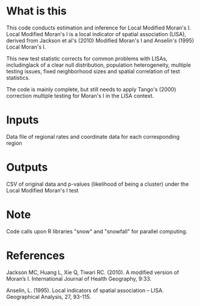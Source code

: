 # What is this
This code conducts estimation and inference for Local Modified Moran's I. Local Modified Moran's I is a local indicator of spatial association (LISA), derived from Jackson et al's (2010) Modified Moran's I and Anselin's (1995) Local Moran's I.

This new test statistic corrects for common problems with LISAs, includinglack of a clear null distribution, population heterogeneity, multiple testing issues, fixed neighborhood sizes and spatial correlation of test statistics.

The code is mainly complete, but still needs to apply Tango's (2000) correction multiple testing for Moran's I in the LISA context.

# Inputs
Data file of regional rates and coordinate data for each corresponding region
# Outputs
CSV of original data and p-values (likelihood of being a cluster) under the Local Modified Moran's I test

# Note
Code calls upon R libraries "snow" and "snowfall" for parallel computing.

# References
Jackson MC, Huang L, Xie Q, Tiwari RC. (2010). A modified version of Moran’s I. International Journal of Health Geography, 9:33.

Anselin, L. (1995). Local indicators of spatial association – LISA. Geographical Analysis, 27, 93-115.
